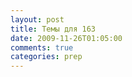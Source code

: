 ```yaml
---
layout: post
title: Темы для 163
date: 2009-11-26T01:05:00
comments: true
categories: prep
---
```


